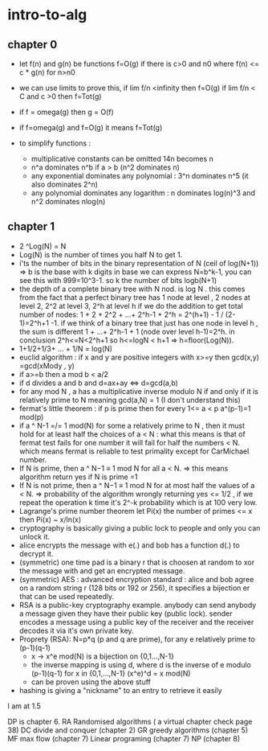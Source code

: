 # intro-to-alg
## chapter 0 
- let f(n) and g(n) be functions f=O(g) if there is c>0 and n0 where f(n) <= c * g(n) for n>n0
- we can use limits to prove this, if lim f/n <infinity then f=O(g) if lim f/n < C and c >0 then f=Tot(g)
- if f = omega(g) then g = O(f)
- if f=omega(g) and f=O(g) it means f=Tot(g)

- to simplify functions :
  - multiplicative constants can be omitted 14n becomes n
  - n^a dominates n^b if a > b (n^2 dominates n)
  - any exponential dominates any polynomial : 3^n dominates n^5 (it also dominates 2^n)
  - any polynomial dominates any logarithm : n dominates log(n)^3 and n^2 dominates nlog(n)

## chapter 1 

- 2 ^Log(N) = N 
- Log(N) is the number of times you half N to get 1.
- i'ts the number of bits in the binary representation of N (ceil of log(N+1)) => b is the base with k digits in base we can express N=b^k-1, you can see this with 999=10^3-1. so k the number of bits logb(N+1)
- the depth of a complete binary tree with N nod. is log N . this comes from the fact that a perfect binary tree has 1 node at level ,  2 nodes at level 2, 2^2 at level 3, 2^h at level h if we do the addition to get total number of nodes: 1 + 2 + 2^2 + ...+ 2^h-1 + 2^h = 2^(h+1) - 1 / (2-1)=2^h+1 -1. if we think of a binary tree that just has one node in level h , the sum is different 1 + ...+ 2^h-1 + 1 (node over level h-1)=2^h. in conclusion 2^h<=N<2^h+1 so h<=logN < h+1 => h=floor(Log(N)).
- 1+1/2+1/3+ ... + 1/N = log(N)
- euclid algorithm : if x and y are positive integers with x>=y then gcd(x,y) =gcd(xMody , y)
- if a>=b then a mod b < a/2
- if d divides a and b and d=ax+ay <=> d=gcd(a,b)
- for any mod N , a has a multiplicative inverse modulo N if and only if it is relatively prime to N meaning gcd(a,N) = 1 (I don't understand this)
- fermat's little theorem : if p is prime then for every 1<= a < p a^(p-1)=1 mod(p)
- if a ^ N-1 =/= 1 mod(N) for some a relatively prime to N , then it must hold for at least half the choices of a < N : what this means is that of fermat test fails for one number it will fail for half the numbers < N. which means fermat is reliable to test primality except for CarMichael number.
- If N is prime, then a ^ N−1 ≡ 1 mod N for all a < N. => this means algorithm return yes if N is prime =1 
- If N is not prime, then a ^ N−1 ≡ 1 mod N for at most half the values of a < N. => probability of the algorithm wrongly returning yes <= 1/2 , if we repeat the operation k time it's 2^-k probability which is at 100 very low.
- Lagrange's prime number theorem let Pi(x) the number of primes <= x then Pi(x) ~ x/ln(x)
- cryptography is basically giving a public lock to people and only you can unlock it.
- alice encrypts the message with e(.) and bob has a function d(.) to decrypt it. 
- (symmetric) one time pad is a binary r that is choosen at random to xor the message with and get an encrypted message.
- (symmetric) AES : advanced encryption standard : alice and bob agree on a random string r (128 bits or 192 or 256), it specifies a bijection er that can be used repeatedly.
- RSA is a public-key cryptography example. anybody can send anybody a message given they have their public key (public lock). sender encodes a message using a public key of the receiver and the receiver decodes it via it's own private key.
- Proprety (RSA): N=p*q (p and q are prime), for any e relatively prime to (p-1)(q-1)
  - x -> x^e mod(N) is a bijection on {0,1...,N-1}
  - the inverse mapping is using d, where d is the inverse of e modulo (p-1)(q-1) for x in {0,1,...,N-1} (x^e)^d = x mod(N) 
  - can be proven using the above stuff
- hashing is giving a "nickname" to an entry to retrieve it easily
 
I am at 1.5

DP is chapter 6. 
RA Randomised algorithms ( a virtual chapter check page 38)
DC divide and conquer (chapter 2) 
GR greedy algorithms (chapter 5)
MF max flow (chapter 7)
Linear programing (chapter 7)
NP (chapter 8)